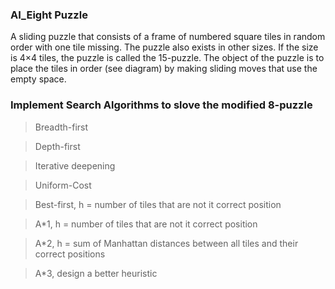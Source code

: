 ### AI_Eight Puzzle
A sliding puzzle that consists of a frame of numbered square tiles in random order with one tile missing.
The puzzle also exists in other sizes. If the size is 4×4 tiles, the puzzle is called the 15-puzzle.
The object of the puzzle is to place the tiles in order (see diagram) by making sliding moves that use the empty space.

### Implement Search Algorithms to slove the modified 8-puzzle
> Breadth-first 

> Depth-first

> Iterative deepening 

> Uniform-Cost

> Best-first, h = number of tiles that are not it correct position

> A*1, h = number of tiles that are not it correct position

> A*2, h = sum of Manhattan distances between all tiles and their correct positions

> A*3, design a better heuristic 
